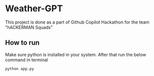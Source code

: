 # Weather-GPT
This project is done as a part of Github Copilot Hackathon for the team "hACKERMAN Squads"

## How to run
Make sure python is installed in your system.
After that run the below command in terminal
```
python app.py
```
 
